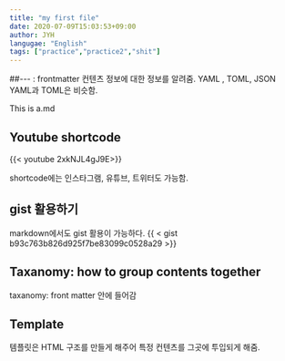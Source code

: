 ```yaml
---
title: "my first file"
date: 2020-07-09T15:03:53+09:00
author: JYH
langugae: "English"
tags: ["practice","practice2","shit"]
--- 
```


##--- : frontmatter
컨텐츠 정보에 대한 정보를 알려줌.
YAML , TOML, JSON
YAML과 TOML은 비슷함.

This is a.md

## Youtube shortcode
{{< youtube 2xkNJL4gJ9E>}}

shortcode에는 인스타그램, 유튜브, 트위터도 가능함.


## gist 활용하기
markdown에서도 gist 활용이 가능하다.
{{ < gist b93c763b826d925f7be83099c0528a29 >}}


## Taxanomy: how to group contents together
taxanomy: front matter 안에 들어감

## Template
템플릿은 HTML 구조를 만들게 해주어 특정 컨텐츠를 그곳에 투입되게 해줌.